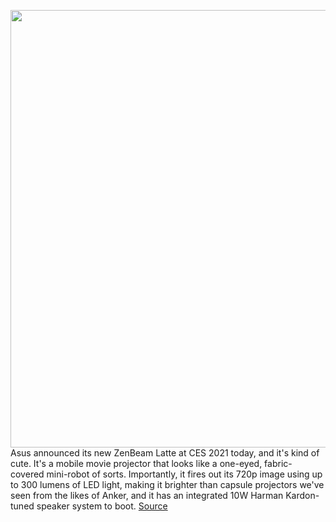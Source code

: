 <img src='https://cdn.vox-cdn.com/uploads/chorus_asset/file/11490453/a-01.0.png' width='700px' /><br/>
Asus announced its new ZenBeam Latte at CES 2021 today, and it's kind of cute. It's a mobile movie projector that looks like a one-eyed, fabric-covered mini-robot of sorts. Importantly, it fires out its 720p image using up to 300 lumens of LED light, making it brighter than capsule projectors we've seen from the likes of Anker, and it has an integrated 10W Harman Kardon-tuned speaker system to boot.
<a href='https://www.theverge.com/circuitbreaker/2021/1/13/22229575/asus-latte-movie-projector-mobile'> Source <a/>